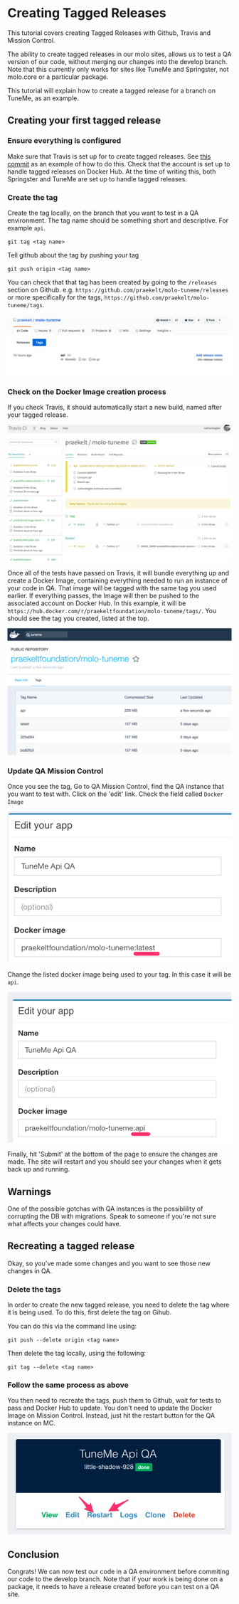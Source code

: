 # Creating Tagged Releases

This tutorial covers creating Tagged Releases with Github, Travis and Mission Control.

The ability to create tagged releases in our molo sites, allows us to test a QA version of our code, without merging our changes into the develop branch. Note that this currently only works for sites like TuneMe and Springster, not molo.core or a particular package.

This tutorial will explain how to create a tagged release for a branch on TuneMe, as an example.

## Creating your first tagged release

### Ensure everything is configured

Make sure that Travis is set up for to create tagged releases. See [this commit](https://github.com/praekelt/molo-tuneme/pull/489/commits/5eb3488433b0c8daba2fd37f6f9a883c2f446d31) as an example of how to do this.
Check that the account is set up to handle tagged releases on Docker Hub. At the time of writing this, both Springster and TuneMe are set up to handle tagged releases.

### Create the tag

Create the tag locally, on the branch that you want to test in a QA environment. The tag name should be something short and descriptive. For example `api`.

```
git tag <tag name>
```

Tell github about the tag by pushing your tag

```
git push origin <tag name>
```

You can check that that tag has been created by going to the `/releases` section on Github. e.g. `https://github.com/praekelt/molo-tuneme/releases` or more specifically for the tags, `https://github.com/praekelt/molo-tuneme/tags`.

![Tags on Github](../images/github_release_listing.png "Tag listed on Github")

### Check on the Docker Image creation process

If you check Travis, it should automatically start a new build, named after your tagged release.

![Travis runs tests against tagged release](../images/travis_test_tagged_release.png "Travis running tests against the tagged release")

Once all of the tests have passed on Travis, it will bundle everything up and create a Docker Image, containing everything needed to run an instance of your code in QA. That image will be tagged with the same tag you used earlier. If everything passes, the Image will then be pushed to the associated account on Docker Hub. In this example, it will be `https://hub.docker.com/r/praekeltfoundation/molo-tuneme/tags/`. You should see the tag you created, listed at the top.

![The tag will be listed on Docker Hub](../images/tagged_release_docker_hub.png "The tagged image is listed on Docker Hub")

### Update QA Mission Control

Once you see the tag, Go to QA Mission Control, find the QA instance that you want to test with. Click on the 'edit' link.
Check the field called `Docker Image`

![The default Docker Image tag is latest](../images/mc_app_image_latest.png "The default Docker Image tag is latest")

Change the listed docker image being used to your tag. In this case it will be `api`.

![Set the Docker image used to your tag](../images/mc_app_image_api.png "Set the Docker image used to your tag")

Finally, hit 'Submit' at the bottom of the page to ensure the changes are made. The site will restart and you should see your changes when it gets back up and running.

## Warnings
One of the possible gotchas with QA instances is the possiblility of corrupting the DB with migrations. Speak to someone if you're not sure what affects your changes could have.

## Recreating a tagged release

Okay, so you've made some changes and you want to see those new changes in QA.

### Delete the tags

In order to create the new tagged release, you need to delete the tag where it is being used. To do this, first delete the tag on Gihub.

You can do this via the command line using:

```
git push --delete origin <tag name>
```

Then delete the tag locally, using the following:

```
git tag --delete <tag name>
```

### Follow the same process as above
You then need to recreate the tags, push them to Github, wait for tests to pass and Docker Hub to update.
You don't need to update the Docker Image on Mission Control. Instead, just hit the restart button for the QA instance on MC.

![Restart the QA instance](../images/mc_qa_instance.png "Just hit restart")

## Conclusion
Congrats! We can now test our code in a QA environment before commiting our code to the develop branch. Note that if your work is being done on a package, it needs to have a release created before you can test on a QA site.
